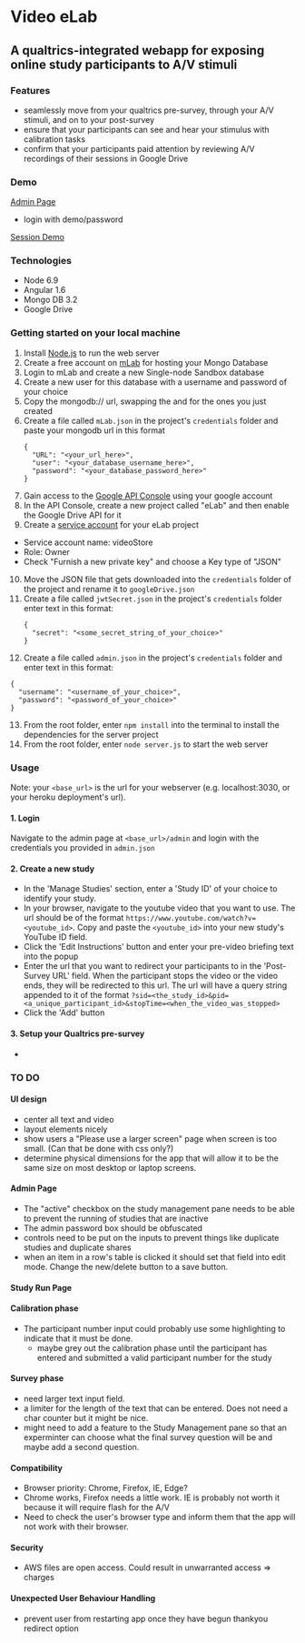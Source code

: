 # Video eLab
## A qualtrics-integrated webapp for exposing online study participants to A/V stimuli

### Features
- seamlessly move from your qualtrics pre-survey, through your A/V stimuli, and on to your post-survey
- ensure that your participants can see and hear your stimulus with calibration tasks
- confirm that your participants paid attention by reviewing A/V recordings of their sessions in Google Drive

### Demo
[Admin Page](https://sleepy-mountain-8012.herokuapp.com/admin)
  - login with demo/password
  
[Session Demo](https://sleepy-mountain-8012.herokuapp.com/run/test)

### Technologies
- Node 6.9
- Angular 1.6
- Mongo DB 3.2
- Google Drive

### Getting started on your local machine

1. Install [Node.js](https://nodejs.org/en/download/) to run the web server
2. Create a free account on [mLab](https://mlab.com/signup/) for hosting your Mongo Database
3. Login to mLab and create a new Single-node Sandbox database
4. Create a new user for this database with a username and password of your choice
5. Copy the mongodb:// url, swapping the <dbuser> and <dbpassword> for the ones you just created
6. Create a file called `mLab.json` in the project's `credentials` folder and paste your mongodb url in this format  
    ```
    {  
      "URL": "<your_url_here>",  
      "user": "<your_database_username_here>",  
      "password": "<your_database_password_here>"  
    }  
    ```
7. Gain access to the [Google API Console](https://console.developers.google.com) using your google account
8. In the API Console, create a new project called "eLab" and then enable the Google Drive API for it
9. Create a [service account](https://console.developers.google.com/permissions/serviceaccounts) for your eLab project
  - Service account name: videoStore
  - Role: Owner
  - Check "Furnish a new private key" and choose a Key type of "JSON"
10. Move the JSON file that gets downloaded into the `credentials` folder of the project and rename it to `googleDrive.json`
11. Create a file called `jwtSecret.json` in the project's `credentials` folder enter text in this format:
    ```
    {  
      "secret": "<some_secret_string_of_your_choice>"  
    }  
    ```
12. Create a file called `admin.json` in the project's `credentials` folder and enter text in this format:
  ```
  {  
    "username": "<username_of_your_choice>",  
    "password": "<password_of_your_choice>"  
  }  
  ```
13. From the root folder, enter `npm install` into the terminal to install the dependencies for the server project
14. From the root folder, enter `node server.js` to start the web server

### Usage

Note: your `<base_url>` is the url for your webserver (e.g. localhost:3030, or your heroku deployment's url).

#### 1. Login
Navigate to the admin page at `<base_url>/admin` and login with the credentials you provided in `admin.json`

#### 2. Create a new study

  - In the 'Manage Studies' section, enter a 'Study ID' of your choice to identify your study.
  - In your browser, navigate to the youtube video that you want to use. 
  The url should be of the format `https://www.youtube.com/watch?v=<youtube_id>`. 
  Copy and paste the `<youtube_id>` into your new study's YouTube ID field.
  - Click the 'Edit Instructions' button and enter your pre-video briefing text into the popup
  - Enter the url that you want to redirect your participants to in the 'Post-Survey URL' field. 
  When the participant stops the video or the video ends, they will be redirected to this url.
  The url will have a query string appended to it of the format 
  `?sid=<the_study_id>&pid=<a_unique_participant_id>&stopTime=<when_the_video_was_stopped>`
  - Click the 'Add' button
  
#### 3. Setup your Qualtrics pre-survey

  - 

### TO DO

#### UI design
- center all text and video
- layout elements nicely
- show users a "Please use a larger screen" page when screen is too small. (Can that be done with css only?)
- determine physical dimensions for the app that will allow it to be the same size on most desktop or laptop screens.


#### Admin Page
- The "active" checkbox on the study management pane needs to be able to prevent the running of studies that are inactive
- The admin password box should be obfuscated
- controls need to be put on the inputs to prevent things like duplicate studies and duplicate shares
- when an item in a row's table is clicked it should set that field into edit mode. Change the new/delete button to a save button.

#### Study Run Page
#### Calibration phase
- The participant number input could probably use some highlighting to indicate that it must be done.
  - maybe grey out the calibration phase until the participant has entered and submitted a valid participant number for the study

####  Survey phase
- need larger text input field.
- a limiter for the length of the text that can be entered. Does not need a char counter but it might be nice.
- might need to add a feature to the Study Management pane so that an experminter can choose what the final survey question will be and maybe add a second question.

#### Compatibility
- Browser priority: Chrome, Firefox, IE, Edge?
- Chrome works, Firefox needs a little work. IE is probably not worth it because it will require flash for the A/V
- Need to check the user's browser type and inform them that the app will not work with their browser.

#### Security
- AWS files are open access. Could result in unwarranted access => charges

#### Unexpected User Behaviour Handling
- prevent user from restarting app once they have begun
thankyou
    redirect option
